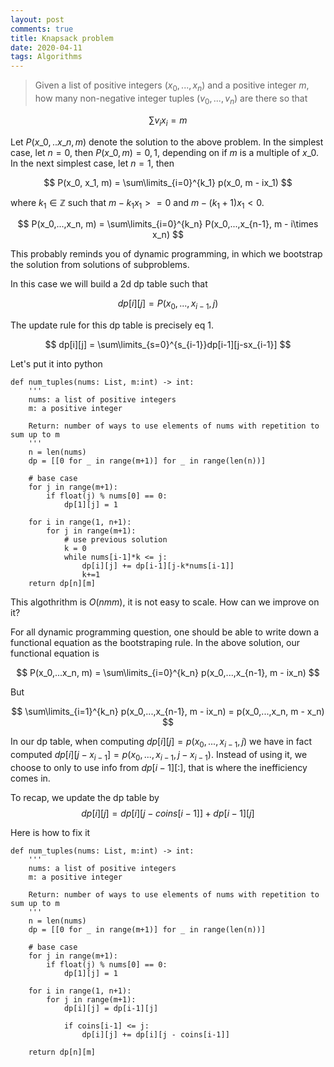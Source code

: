```yaml
---
layout: post
comments: true
title: Knapsack problem
date: 2020-04-11
tags: Algorithms
---
```


> Given a list of positive integers 
$(x_0,...,x_n)$ and a positive integer $m$, how many non-negative integer tuples
$(v_0,...,v_n)$ are there so that

$$
    \sum v_i x_i = m
$$

<!--more-->

Let $P(x\_0,..x\_n, m)$ denote the solution to the above problem. In the simplest case,
let $n=0$, then $P(x\_0, m) = 0, 1$, depending on if $m$ is a multiple of $x\_0$. 
In the next simplest case, let $n=1$, then

$$
    P(x_0, x_1, m) = \sum\limits_{i=0}^{k_1}  p(x_0, m - ix_1)
$$

where $k_1 \in \mathbb{Z}$ such that $m - k_1x_1 >= 0$ and $m - (k_1 +1)x_1 < 0$. 


$$
    P(x_0,...,x_n, m) = \sum\limits_{i=0}^{k_n} P(x_0,...,x_{n-1}, m - i\times x_n)
$$

This probably reminds you of dynamic programming, in which we bootstrap the solution
from solutions of subproblems. 

In this case we will build a 2d dp table such that 

$$
    dp[i][j] = P(x_0,...,x_{i-1}, j)
$$

The update rule for this dp table is precisely eq 1. 

$$
    dp[i][j] = \sum\limits_{s=0}^{s_{i-1}}dp[i-1][j-sx_{i-1}]
$$

Let's put it into python

```
def num_tuples(nums: List, m:int) -> int:
    '''
    nums: a list of positive integers
    m: a positive integer

    Return: number of ways to use elements of nums with repetition to sum up to m
    '''
    n = len(nums)
    dp = [[0 for _ in range(m+1)] for _ in range(len(n))]
    
    # base case
    for j in range(m+1):
        if float(j) % nums[0] == 0:
            dp[1][j] = 1

    for i in range(1, n+1):
        for j in range(m+1):
            # use previous solution
            k = 0
            while nums[i-1]*k <= j:
                dp[i][j] += dp[i-1][j-k*nums[i-1]]
                k+=1
    return dp[n][m]
```

This algothrithm is $O(nmm)$, it is not easy to scale. How can we improve on it?

For all dynamic programming question, one should be able to write down a functional 
equation as the bootstraping rule. In the above solution, our functional equation is


$$
    P(x_0,...x_n,  m) = \sum\limits_{i=0}^{k_n}  p(x_0,...,x_{n-1},  m - ix_n)
$$

But 

$$
    \sum\limits_{i=1}^{k_n} p(x_0,...,x_{n-1}, m - ix_n) = p(x_0,...,x_n, m - x_n)
$$

In our dp table, when computing $dp[i][j] = p(x_0,...,x_{i-1}, j)$ 
we have in fact computed $dp[i][j-x_{i-1}] = p(x_0,...,x_{i-1}, j - x_{i-1})$. 
Instead of using it, we choose to only to use info from $dp[i-1][:]$, that is where the 
inefficiency comes in. 

To recap, we update the dp table by
$$
    dp[i][j] = dp[i][j-coins[i-1]] + dp[i-1][j] 
$$


Here is how to fix it
```
def num_tuples(nums: List, m:int) -> int:
    '''
    nums: a list of positive integers
    m: a positive integer

    Return: number of ways to use elements of nums with repetition to sum up to m
    '''
    n = len(nums)
    dp = [[0 for _ in range(m+1)] for _ in range(len(n))]
    
    # base case
    for j in range(m+1):
        if float(j) % nums[0] == 0:
            dp[1][j] = 1

    for i in range(1, n+1):
        for j in range(m+1):
            dp[i][j] = dp[i-1][j]

            if coins[i-1] <= j:
                dp[i][j] += dp[i][j - coins[i-1]]

    return dp[n][m]
```







